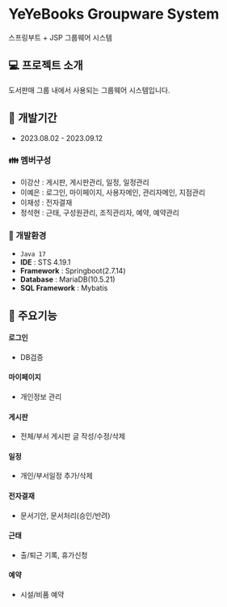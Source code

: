 # YeYeBooks Groupware System
스프링부트 + JSP 그룹웨어 시스템


## :computer: 프로젝트 소개
도서판매 그룹 내에서 사용되는 그룹웨어 시스템입니다.
<br>

## :date: 개발기간
* 2023.08.02 - 2023.09.12

### :family: 멤버구성
- 이강산 : 게시판, 게시판관리, 일정, 일정관리
- 이예은 : 로그인, 마이페이지, 사용자메인, 관리자메인, 지점관리
- 이재성 : 전자결재
- 정석현 : 근태, 구성원관리, 조직관리자, 예약, 예약관리

### :hammer: 개발환경
- `Java 17`
- **IDE** : STS 4.19.1
- **Framework** : Springboot(2.7.14)
- **Database** : MariaDB(10.5.21)
- **SQL Framework** : Mybatis

## :rocket: 주요기능
#### 로그인
- DB검증
#### 마이페이지
- 개인정보 관리
#### 게시판
- 전체/부서 게시판 글 작성/수정/삭제
#### 일정
- 개인/부서일정 추가/삭제
#### 전자결재
- 문서기안, 문서처리(승인/반려)
#### 근태
- 출/퇴근 기록, 휴가신청
#### 예약
- 시설/비품 예약
